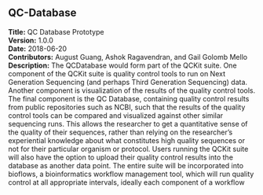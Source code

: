 ## **QC-Database**
**Title:** QC Database Prototype\
**Version:** 1.0.0\
**Date:** 2018-06-20\
**Contributors:** August Guang, Ashok Ragavendran, and Gail Golomb Mello\
**Description:**  The QCDatabase would form part of the QCKit suite. One component of the QCKit suite is quality control tools to run on Next Generation Sequencing (and perhaps Third Generation Sequencing) data. Another component is visualization of the results of the quality control tools. The final component is the QC Database, containing quality control results from public repositories such as NCBI, such that the results of the quality control tools can be compared and visualized against other similar sequencing runs. This allows the researcher to get a quantitative sense of the quality of their sequences, rather than relying on the researcher’s experiential knowledge about what constitutes high quality sequences or not for their particular organism or protocol. Users running the QCKit suite will also have the option to upload their quality control results into the database as another data point. The entire suite will be incorporated into bioflows, a bioinformatics workflow management tool, which will run quality control at all appropriate intervals, ideally each component of a workflow

